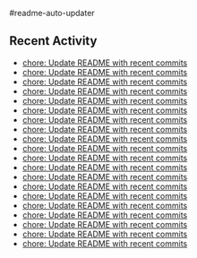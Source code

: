 #readme-auto-updater

## Recent Activity
<!-- LATEST_COMMITS:START -->
- [chore: Update README with recent commits](https://github.com/NEO1717/readme-auto-updater/commit/51100577d93fe002b7ee93027a73e5bd895b1917)
- [chore: Update README with recent commits](https://github.com/NEO1717/readme-auto-updater/commit/2d775130a68683a5eb3caad8f5ccbc0283fd8b36)
- [chore: Update README with recent commits](https://github.com/NEO1717/readme-auto-updater/commit/08eafa1bec5c272155635ca4bb62ec44e02a21fb)
- [chore: Update README with recent commits](https://github.com/NEO1717/readme-auto-updater/commit/97ff3f93568d653bde002f46ef78b5ab37a2b37a)
- [chore: Update README with recent commits](https://github.com/NEO1717/readme-auto-updater/commit/ad8b4c209bef0ebb73ca2b561ffdf2a4269262db)
- [chore: Update README with recent commits](https://github.com/NEO1717/readme-auto-updater/commit/ac47f5024b76d77008fb4dc27175863428df64b5)
- [chore: Update README with recent commits](https://github.com/NEO1717/readme-auto-updater/commit/dce013f24cf336afcf7f9ea7c642869fd27598ea)
- [chore: Update README with recent commits](https://github.com/NEO1717/readme-auto-updater/commit/ece7dfd08cc2e1ac4ac2fa537b8be6dbb41c8c34)
- [chore: Update README with recent commits](https://github.com/NEO1717/readme-auto-updater/commit/92f2b40363bd4f1a1cf803f57378b7d57bda3349)
- [chore: Update README with recent commits](https://github.com/NEO1717/readme-auto-updater/commit/f5c2b52c811f14a62b69df1afc847a2ae3ba6a29)
- [chore: Update README with recent commits](https://github.com/NEO1717/readme-auto-updater/commit/6366f666ec87d204124089cba7f949b789490e89)
- [chore: Update README with recent commits](https://github.com/NEO1717/readme-auto-updater/commit/425fe2793f983e445f7a6a10c3287ecac18eed52)
- [chore: Update README with recent commits](https://github.com/NEO1717/readme-auto-updater/commit/6201b356e4e11494414e27f6afc9b9e8be802ca4)
- [chore: Update README with recent commits](https://github.com/NEO1717/readme-auto-updater/commit/c7dff6dcbf7acc7b9d0ad297274a259f6c53ac57)
- [chore: Update README with recent commits](https://github.com/NEO1717/readme-auto-updater/commit/2634e7d1dd40218c3d36da17bfc1d9656497199e)
- [chore: Update README with recent commits](https://github.com/NEO1717/readme-auto-updater/commit/8c383c7ab05da7e06ef1d64c496ec3a870aa2163)
- [chore: Update README with recent commits](https://github.com/NEO1717/readme-auto-updater/commit/f9be871690f9fdf3d0746b780d97779acda512d8)
- [chore: Update README with recent commits](https://github.com/NEO1717/readme-auto-updater/commit/d1fafbb6759661388f1ad0cf0e361e2b58256912)
- [chore: Update README with recent commits](https://github.com/NEO1717/readme-auto-updater/commit/ba1c8ef3666eb4b68976a98d961feb4770e11987)
- [chore: Update README with recent commits](https://github.com/NEO1717/readme-auto-updater/commit/aa0dcf850b09bfdfc235380fc04a2267f87c8d84)
<!-- LATEST_COMMITS:END -->

